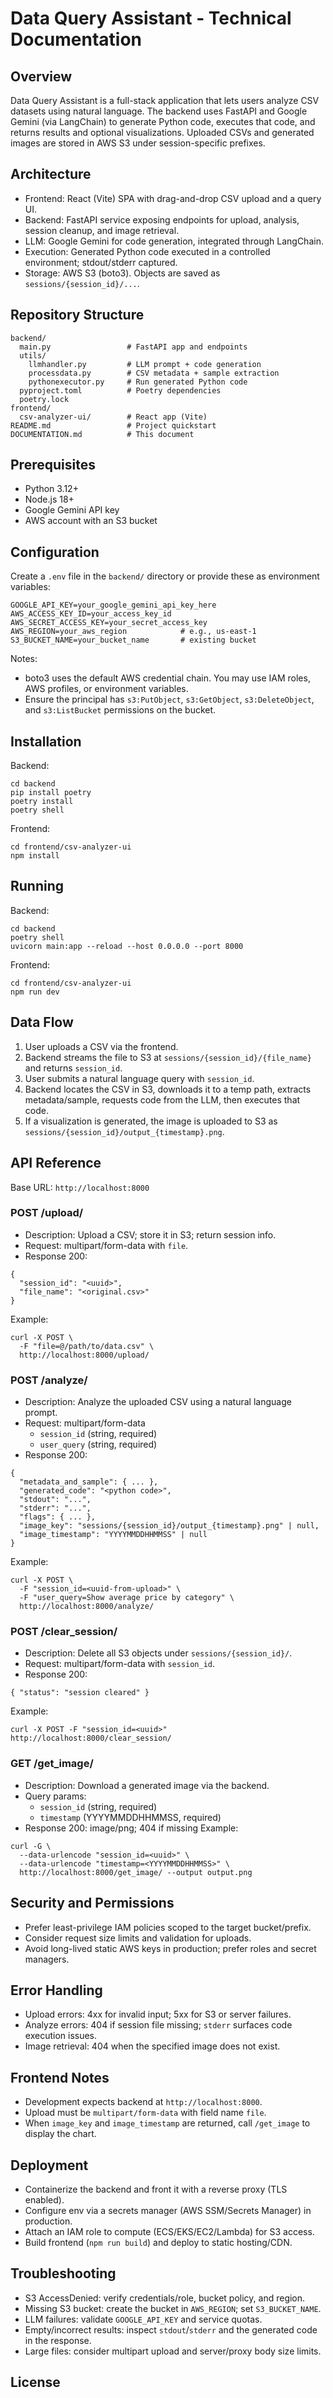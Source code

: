 # Data Query Assistant - Technical Documentation

## Overview
Data Query Assistant is a full-stack application that lets users analyze CSV datasets using natural language. The backend uses FastAPI and Google Gemini (via LangChain) to generate Python code, executes that code, and returns results and optional visualizations. Uploaded CSVs and generated images are stored in AWS S3 under session-specific prefixes.

## Architecture
- Frontend: React (Vite) SPA with drag-and-drop CSV upload and a query UI.
- Backend: FastAPI service exposing endpoints for upload, analysis, session cleanup, and image retrieval.
- LLM: Google Gemini for code generation, integrated through LangChain.
- Execution: Generated Python code executed in a controlled environment; stdout/stderr captured.
- Storage: AWS S3 (boto3). Objects are saved as `sessions/{session_id}/...`.

## Repository Structure
```
backend/
  main.py                 # FastAPI app and endpoints
  utils/
    llmhandler.py         # LLM prompt + code generation
    processdata.py        # CSV metadata + sample extraction
    pythonexecutor.py     # Run generated Python code
  pyproject.toml          # Poetry dependencies
  poetry.lock
frontend/
  csv-analyzer-ui/        # React app (Vite)
README.md                 # Project quickstart
DOCUMENTATION.md          # This document
```

## Prerequisites
- Python 3.12+
- Node.js 18+
- Google Gemini API key
- AWS account with an S3 bucket

## Configuration
Create a `.env` file in the `backend/` directory or provide these as environment variables:
```
GOOGLE_API_KEY=your_google_gemini_api_key_here
AWS_ACCESS_KEY_ID=your_access_key_id
AWS_SECRET_ACCESS_KEY=your_secret_access_key
AWS_REGION=your_aws_region            # e.g., us-east-1
S3_BUCKET_NAME=your_bucket_name       # existing bucket
```
Notes:
- boto3 uses the default AWS credential chain. You may use IAM roles, AWS profiles, or environment variables.
- Ensure the principal has `s3:PutObject`, `s3:GetObject`, `s3:DeleteObject`, and `s3:ListBucket` permissions on the bucket.

## Installation
Backend:
```
cd backend
pip install poetry
poetry install
poetry shell
```
Frontend:
```
cd frontend/csv-analyzer-ui
npm install
```

## Running
Backend:
```
cd backend
poetry shell
uvicorn main:app --reload --host 0.0.0.0 --port 8000
```
Frontend:
```
cd frontend/csv-analyzer-ui
npm run dev
```

## Data Flow
1. User uploads a CSV via the frontend.
2. Backend streams the file to S3 at `sessions/{session_id}/{file_name}` and returns `session_id`.
3. User submits a natural language query with `session_id`.
4. Backend locates the CSV in S3, downloads it to a temp path, extracts metadata/sample, requests code from the LLM, then executes that code.
5. If a visualization is generated, the image is uploaded to S3 as `sessions/{session_id}/output_{timestamp}.png`.

## API Reference
Base URL: `http://localhost:8000`

### POST /upload/
- Description: Upload a CSV; store it in S3; return session info.
- Request: multipart/form-data with `file`.
- Response 200:
```
{
  "session_id": "<uuid>",
  "file_name": "<original.csv>"
}
```
Example:
```
curl -X POST \
  -F "file=@/path/to/data.csv" \
  http://localhost:8000/upload/
```

### POST /analyze/
- Description: Analyze the uploaded CSV using a natural language prompt.
- Request: multipart/form-data
  - `session_id` (string, required)
  - `user_query` (string, required)
- Response 200:
```
{
  "metadata_and_sample": { ... },
  "generated_code": "<python code>",
  "stdout": "...",
  "stderr": "...",
  "flags": { ... },
  "image_key": "sessions/{session_id}/output_{timestamp}.png" | null,
  "image_timestamp": "YYYYMMDDHHMMSS" | null
}
```
Example:
```
curl -X POST \
  -F "session_id=<uuid-from-upload>" \
  -F "user_query=Show average price by category" \
  http://localhost:8000/analyze/
```

### POST /clear_session/
- Description: Delete all S3 objects under `sessions/{session_id}/`.
- Request: multipart/form-data with `session_id`.
- Response 200:
```
{ "status": "session cleared" }
```
Example:
```
curl -X POST -F "session_id=<uuid>" http://localhost:8000/clear_session/
```

### GET /get_image/
- Description: Download a generated image via the backend.
- Query params:
  - `session_id` (string, required)
  - `timestamp` (YYYYMMDDHHMMSS, required)
- Response 200: image/png; 404 if missing
Example:
```
curl -G \
  --data-urlencode "session_id=<uuid>" \
  --data-urlencode "timestamp=<YYYYMMDDHHMMSS>" \
  http://localhost:8000/get_image/ --output output.png
```

## Security and Permissions
- Prefer least-privilege IAM policies scoped to the target bucket/prefix.
- Consider request size limits and validation for uploads.
- Avoid long-lived static AWS keys in production; prefer roles and secret managers.

## Error Handling
- Upload errors: 4xx for invalid input; 5xx for S3 or server failures.
- Analyze errors: 404 if session file missing; `stderr` surfaces code execution issues.
- Image retrieval: 404 when the specified image does not exist.

## Frontend Notes
- Development expects backend at `http://localhost:8000`.
- Upload must be `multipart/form-data` with field name `file`.
- When `image_key` and `image_timestamp` are returned, call `/get_image` to display the chart.

## Deployment
- Containerize the backend and front it with a reverse proxy (TLS enabled).
- Configure env via a secrets manager (AWS SSM/Secrets Manager) in production.
- Attach an IAM role to compute (ECS/EKS/EC2/Lambda) for S3 access.
- Build frontend (`npm run build`) and deploy to static hosting/CDN.

## Troubleshooting
- S3 AccessDenied: verify credentials/role, bucket policy, and region.
- Missing S3 bucket: create the bucket in `AWS_REGION`; set `S3_BUCKET_NAME`.
- LLM failures: validate `GOOGLE_API_KEY` and service quotas.
- Empty/incorrect results: inspect `stdout`/`stderr` and the generated code in the response.
- Large files: consider multipart upload and server/proxy body size limits.

## License
